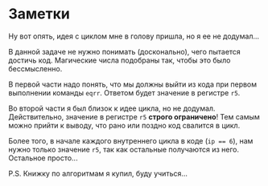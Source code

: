 # Заметки

Ну вот опять, идея с циклом мне в голову пришла, но я ее не додумал...

В данной задаче не нужно понимать (досконально), чего пытается достичь код.
Магические числа подобраны так, чтобы это было бессмысленно.

В первой части надо понять, что мы должны выйти из кода при первом выполнении команды `eqrr`.
Ответом будет значение в регистре `r5`.

Во второй части я был близок к идее цикла, но не додумал.
Действительно, значение в регистре `r5` **строго ограничено**!
Тем самым можно прийти к выводу, что рано или поздно код свалится в цикл.

Более того, в начале каждого внутреннего цикла в коде (`ip == 6`), нам нужно только значение `r5`, так как остальные получаются из него.
Остальное просто...

P.S. Книжку по алгоритмам я купил, буду учиться...
